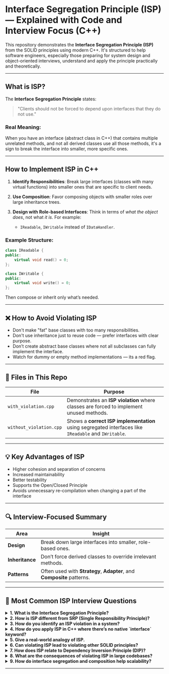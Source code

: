 # Interface Segregation Principle (ISP) — Explained with Code and Interview Focus (C++)

This repository demonstrates the **Interface Segregation Principle (ISP)** from the SOLID principles using modern C++. It's structured to help software engineers, especially those preparing for system design and object-oriented interviews, understand and apply the principle practically and theoretically.

---

## What is ISP?

The **Interface Segregation Principle** states:

> "Clients should not be forced to depend upon interfaces that they do not use."

### Real Meaning:
When you have an interface (abstract class in C++) that contains multiple unrelated methods, and not all derived classes use all those methods, it's a sign to break the interface into smaller, more specific ones.

---

## How to Implement ISP in C++

1. **Identify Responsibilities**:
   Break large interfaces (classes with many virtual functions) into smaller ones that are specific to client needs.

2. **Use Composition**:
   Favor composing objects with smaller roles over large inheritance trees.

3. **Design with Role-based Interfaces**:
   Think in terms of *what the object does*, not what *it is*. For example:
   - `IReadable`, `IWritable` instead of `IDataHandler`.

### Example Structure:
```cpp
class IReadable {
public:
    virtual void read() = 0;
};

class IWritable {
public:
    virtual void write() = 0;
};
````

Then compose or inherit only what’s needed.

---

## ❌ How to Avoid Violating ISP

* Don't make "fat" base classes with too many responsibilities.
* Don't use inheritance just to reuse code — prefer interfaces with clear purpose.
* Don’t create abstract base classes where not all subclasses can fully implement the interface.
* Watch for dummy or empty method implementations — its a red flag.

---

## 📁 Files in This Repo

| File                    | Purpose                                                                                              |
| ----------------------- | ---------------------------------------------------------------------------------------------------- |
| `with_violation.cpp`    | Demonstrates an **ISP violation** where classes are forced to implement unused methods.              |
| `without_violation.cpp` | Shows a **correct ISP implementation** using segregated interfaces like `IReadable` and `IWritable`. |

---

## 💡 Key Advantages of ISP

* Higher cohesion and separation of concerns
* Increased maintainability
* Better testability
* Supports the Open/Closed Principle
* Avoids unnecessary re-compilation when changing a part of the interface

---

## 🔍 Interview-Focused Summary

| Area             | Insight                                                                         |
| ---------------- | ------------------------------------------------------------------------------- |
| **Design**       | Break down large interfaces into smaller, role-based ones.                      |
| **Inheritance**  | Don’t force derived classes to override irrelevant methods.                     |
| **Patterns**     | Often used with **Strategy**, **Adapter**, and **Composite** patterns.          |
---

## 📌 Most Common ISP Interview Questions

<details>
<summary><strong>1. What is the Interface Segregation Principle?</strong></summary>

A SOLID principle that states clients should not be forced to depend on interfaces they do not use. Instead, multiple specific interfaces are preferred over a single general-purpose interface.

</details>

<details>
<summary><strong>2. How is ISP different from SRP (Single Responsibility Principle)?</strong></summary>

* SRP is about **class responsibilities**.
* ISP is about **interface design**.
  They both promote cohesion, but at different levels.

</details>

<details>
<summary><strong>3. How do you identify an ISP violation in a system?</strong></summary>

Look for:

* Abstract classes with too many methods
* Subclasses that implement methods with empty bodies
* Objects relying on irrelevant methods from a dependency

</details>

<details>
<summary><strong>4. How do you apply ISP in C++ where there’s no native `interface` keyword?</strong></summary>

Use abstract base classes with pure virtual methods.

</details>

<details>
<summary><strong>5. Give a real-world analogy of ISP.</strong></summary>

A multi-function printer interface has `scan()`, `print()`, and `fax()`. If a device only prints, it shouldn't be forced to implement `scan()` and `fax()`. Split them into `IPrinter`, `IScanner`, and `IFax`.

</details>

<details>
<summary><strong>6. Can violating ISP lead to violating other SOLID principles?</strong></summary>

Yes. Violating ISP can cause SRP and OCP violations because your interface becomes too broad and inflexible, making future changes hard to manage.

</details>

<details>
<summary><strong>7. How does ISP relate to Dependency Inversion Principle (DIP)?</strong></summary>

Both emphasize abstraction. ISP ensures abstractions are small and focused, making it easier to invert dependencies in DIP.

</details>


<details>
<summary><strong>8. What are the consequences of violating ISP in large codebases?</strong></summary>

* Fragile systems
* Difficult testing and mocking
* More bugs due to unimplemented or irrelevant methods
* Harder onboarding and maintainability

</details>

<details>
<summary><strong>9. How do interface segregation and composition help scalability?</strong></summary>

Smaller, well-defined interfaces allow teams to build, test, and scale components independently. Composition encourages flexibility and reusability over rigid inheritance hierarchies.

</details>

---